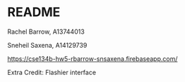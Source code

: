 # README

Rachel Barrow, A13744013

Sneheil Saxena, A14129739

https://cse134b-hw5-rbarrow-snsaxena.firebaseapp.com/

Extra Credit: Flashier interface
